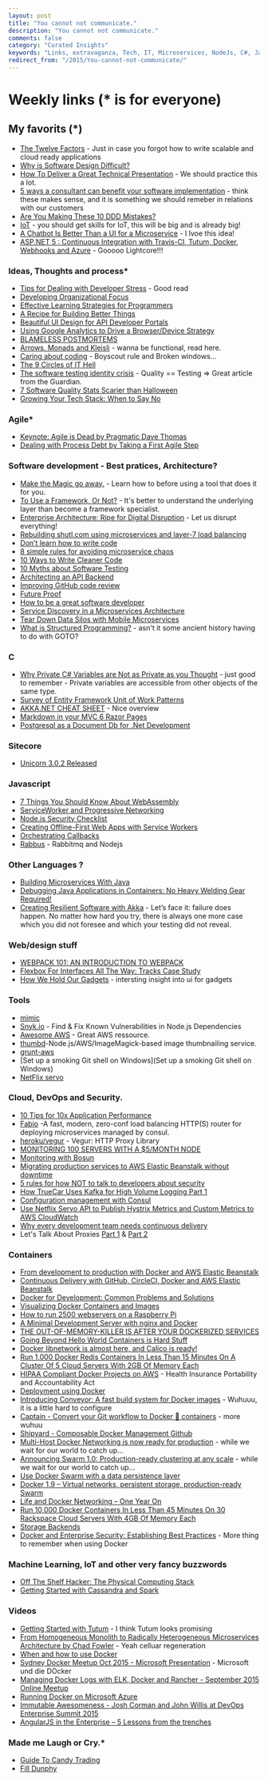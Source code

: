 ```yaml
---
layout: post
title: "You cannot not communicate."
description: "You cannot not communicate."
comments: false
category: "Curated Insights"
keywords: "Links, extravaganza, Tech, IT, Microservices, NodeJs, C#, Javascript, Solution architecture"
redirect_from: "/2015/You-cannot-not-communicate/"
---
```

# Weekly links (* is for everyone) #

##   My favorits (*) ##
  * [The Twelve Factors](http://12factor.net/) - Just in case you forgot how to write scalable and cloud ready applications
  * [Why is Software Design Difficult?](http://www.neverletdown.net/2015/10/why-is-software-design-difficult.html)
  * [How To Deliver a Great Technical Presentation](http://motzcod.es/post/132113072227/how-to-deliver-a-great-technical-presentation) - We should practice this a lot.
  * [5 ways a consultant can benefit your software implementation](http://www.cio.com/article/2998262/it-strategy/5-ways-a-consultant-can-benefit-your-software-implementation.html#tk.rss_itstrategy) - think these makes sense, and it is something we should remeber in relations with our customers
  * [Are You Making These 10 DDD Mistakes?](http://danielwhittaker.me/2015/07/05/are-you-making-these-10-ddd-mistakes/)
  * [IoT](http://www.goldmansachs.com/our-thinking/pages/internet-of-things/iot-report.pdf) - you should get skills for IoT, this will be big and is already big!
  * [A Chatbot Is Better Than a UI for a Microservice](http://www.yegor256.com/2015/11/03/chatbot-better-than-ui-for-microservice.html) - I lvoe this idea!
  * [ASP.NET 5 : Continuous Integration with Travis-CI, Tutum, Docker, Webhooks and Azure](http://tattoocoder.azurewebsites.net/asp-net-5-continuous-integration-with-travis-ci-tutum-docker-webhooks-and-azure/?) - Gooooo Lightcore!!!
 
###  Ideas, Thoughts and process* ###
  * [Tips for Dealing with Developer Stress](https://www.airpair.com/javascript/posts/tips-for-dealing-with-developer-stress) - Good read
  * [Developing Organizational Focus](http://asanablog.staging.wpengine.com/2015/10/workstyle-developing-organizational-focus/)
  * [Effective Learning Strategies for Programmers](http://akaptur.com/blog/2015/10/10/effective-learning-strategies-for-programmers/)
  * [A Recipe for Building Better Things](http://www.eventbrite.com/engineering/a-recipe-for-building-better-things/)
  * [Beautiful UI Design for API Developer Portals](http://nordicapis.com/beautiful-ui-design-for-api-developer-portals/)
  * [Using Google Analytics to Drive a Browser/Device Strategy](https://www.thoughtworks.com/insights/blog/using-google-analytics-drive-browser-device-strategy)
  * [BLAMELESS POSTMORTEMS](http://tech.transferwise.com/blameless-postmortems/)
  * [Arrows, Monads and Kleisli](http://virtuslab.com/blog/arrows-monads-and-kleisli-part-i/) - wanna be functional, read here.
  * [Caring about coding](https://blog.8thlight.com/alexandru-codreanu/dario-garcia/lucas-giudice/2015/10/30/caring-coding.html) - Boyscout rule and Broken windows...
  * [The 9 Circles of IT Hell](https://blog.upwardsmotion.com/the-9-circles-of-it-hell/)
  * [The software testing identity crisis](https://www.theguardian.com/info/developer-blog/2015/nov/02/the-software-testing-identity-crisis) - Quality == Testing => Great article from the Guardian.
  * [7 Software Quality Stats Scarier than Halloween](https://dzone.com/articles/7-software-quality-stats-scarier-than-halloween-1)
  * [Growing Your Tech Stack: When to Say No](http://blog.codeship.com/growing-tech-stack-say-no/)

### Agile* ###
  * [Keynote: Agile is Dead by Pragmatic Dave Thomas](https://www.youtube.com/watch?v=a-BOSpxYJ9M&index=2&list=PLEx5khR4g7PKDEtX5URRnc3xah2I0D1_1)
  * [Dealing with Process Debt by Taking a First Agile Step](http://www.benlinders.com/2015/process-debt-agile-step/)

###  Software development - Best pratices, Architecture? ###
  * [Make the Magic go away.](http://blog.8thlight.com/uncle-bob/2015/08/06/let-the-magic-die.html) - Learn how to before using a tool that does it for you.
  * [To Use a Framework, Or Not?](https://dzone.com/articles/to-use-a-framework-or-not) - It's better to understand the underlying layer than become a framework specialist.
  * [Enterprise Architecture: Ripe for Digital Disruption](https://dzone.com/articles/enterprise-architecture-ripe-for-digital-disruptio) - Let us disrupt everything!
  * [Rebuilding shutl.com using microservices and layer-7 load balancing](http://techblog.shutl.com/2015/10/rebuilding-shutl-com-using-microservices-and-layer-7-load-balancing-2)
  * [Don’t learn how to write code](https://medium.com/@karimjdda/don-t-learn-how-to-write-code-247e02ab5a8d#.bgozig15l)
  * [8 simple rules for avoiding microservice chaos](http://www.zdnet.com/article/8-simple-rules-for-avoiding-microservice-chaos)
  * [10 Ways to Write Cleaner Code](http://blog.codeschool.io/2015/09/29/10-ways-to-write-cleaner-code/)
  * [10 Myths about Software Testing](http://hungrygeek.holidayextras.co.uk/testing/2015/10/05/10-myths-about-software-testing/)
  * [Architecting an API Backend](http://nordicapis.com/architecting-an-api-backend/)
  * [Improving GitHub code review](http://eng.rightscale.com/2015/10/21/improving-github-code-review.html)
  * [Future Proof](http://blog.cleancoder.com/uncle-bob/2015/10/30/FutureProof.html)
  * [How to be a great software developer](http://peternixey.com/post/83510597580/how-to-be-a-great-software-developer)  
  * [Service Discovery in a Microservices Architecture](https://dzone.com/articles/service-discovery-in-a-microservices-architecture?)
  * [Tear Down Data Silos with Mobile Microservices](http://developerblog.redhat.com/2015/11/03/tear-down-data-silos-mobile-microservices/)
  * [What is Structured Programming?](https://blog.8thlight.com/uncle-bob/2015/09/23/a-little-structure.html) - asn't it some ancient history having to do with GOTO?

###  **C** ###
  * [Why Private C# Variables are Not as Private as you Thought](http://danielwhittaker.me/2015/10/28/why-private-c-variables-are-not-as-private-as-you-thought/) - just good to remember - Private variables are accessible from other objects of the same type.
  * [Survey of Entity Framework Unit of Work Patterns](https://lostechies.com/derekgreer/2015/11/01/survey-of-entity-framework-unit-of-work-patterns/) 
  * [AKKA.NET CHEAT SHEET](http://dontcodetired.com/live/downloads/akkacheat/AkkaDotNetCheatSheet.pdf) - Nice overview
  * [Markdown in your MVC 6 Razor Pages](http://www.davepaquette.com/archive/2015/11/02/markdown-in-your-mvc-6-razor-pages.aspx)
  * [Postgresql as a Document Db for .Net Development](http://jeremydmiller.com/2015/10/21/postgresql-as-a-document-db-for-net-development/)

###  Sitecore ###
  * [Unicorn 3.0.2 Released](http://kamsar.net/index.php/2015/11/Unicorn-3-0-2-Released/)

###  Javascript ###
  * [7 Things You Should Know About WebAssembly]( https://auth0.com/blog/2015/10/14/7-things-you-should-know-about-web-assembly/)
  * [ServiceWorker and Progressive Networking](https://ponyfoo.com/articles/progressive-networking-serviceworker)
  * [Node.js Security Checklist](https://blog.risingstack.com/node-js-security-checklist/)
  * [Creating Offline-First Web Apps with Service Workers](https://auth0.com/blog/2015/10/30/creating-offline-first-web-apps-with-service-workers/)
  * [Orchestrating Callbacks](http://blog.yld.io/2015/10/30/orchestrating-callbacks/)
  * [Rabbus](https://github.com/derickbailey/rabbus) - Rabbitmq and Nodejs


###  Other Languages ? ###
  * [Building Microservices With Java](https://dzone.com/articles/building-microservices-with-java)
  * [Debugging Java Applications in Containers: No Heavy Welding Gear Required!](https://www.opencredo.com/2015/11/03/debugging-java-applications-running-in-docker)
  * [Creating Resilient Software with Akka](http://www.infoq.com/articles/resilient-software-with-akka) - Let’s face it: failure does happen. No matter how hard you try, there is always one more case which you did not foresee and which your testing did not reveal.

###  Web/design stuff ###
 * [WEBPACK 101: AN INTRODUCTION TO WEBPACK](http://code.hootsuite.com/webpack-101/)
 * [Flexbox For Interfaces All The Way: Tracks Case Study](http://www.smashingmagazine.com/2015/11/flexbox-interfaces-tracks-case-study/)
 * [How We Hold Our Gadgets](http://alistapart.com/article/how-we-hold-our-gadgets) - intersting insight into ui for gadgets
 
###  Tools ###
  * [mimic](https://github.com/reinderien/mimic)
  * [Snyk.io](https://snyk.io/) - Find & Fix Known Vulnerabilities in Node.js Dependencies
  * [Awesome AWS](https://github.com/donnemartin/awesome-aws?) - Great AWS ressource. 
  * [thumbd](https://github.com/bcoe/thumbd)-Node.js/AWS/ImageMagick-based image thumbnailing service.
  * [grunt-aws](https://github.com/jpillora/grunt-aws)
  * [Set up a smoking Git shell on Windows](Set up a smoking Git shell on Windows)
  * [NetFlix servo](https://github.com/Netflix/servo/wiki)

 
###  Cloud, DevOps and Security.  ###
  * [10 Tips for 10x Application Performance](https://www.nginx.com/blog/10-tips-for-10x-application-performance/)
  * [Fabio](https://github.com/eBay/fabio) -A fast, modern, zero-conf load balancing HTTP(S) router for deploying microservices managed by consul.
  * [heroku/vegur](https://github.com/heroku/vegur) - Vegur: HTTP Proxy Library
  * [MONITORING 100 SERVERS WITH A $5/MONTH NODE](https://www.opsdash.com/blog/monitoring-servers.html)
  * [Monitoring with Bosun](http://blog.codeship.com/monitoring-with-bosun/)
  * [Migrating production services to AWS Elastic Beanstalk without downtime](https://mixmax.com/blog/migrating-production-services-to-aws-elastic-beanstalk-without-downtime)
  * [5 rules for how NOT to talk to developers about security](https://blog.srcclr.com/5-rules-for-how-not-to-talk-to-developers/)
  * [How TrueCar Uses Kafka for High Volume Logging Part 1](http://www.drivenbycode.com/how-truecar-uses-kafka-for-high-volume-logging-part-1/)
  * [Configuration management with Consul](https://labs.magnet.me/nerds/2015/10/26/consultant-configuration-management-with-consul.html)
  * [Use Netflix Servo API to Publish Hystrix Metrics and Custom Metrics to AWS CloudWatch](https://dzone.com/articles/use-netflix-servo-api-to-publish-chassis-resilienc)
  * [Why every development team needs continuous delivery](http://blogs.atlassian.com/2015/10/why-continuous-delivery-for-every-development-team/)
  * Let's Talk About Proxies [Part 1](https://engineering.opendns.com/2015/09/18/lets-talk-about-proxies/) & [Part 2](https://engineering.opendns.com/2015/11/03/lets-talk-about-proxies-pt-2-nginx-as-a-forward-http-proxy/)
 

### Containers ###
  * [From development to production with Docker and AWS Elastic Beanstalk](http://engineering.facile.it/from-development-to-production-with-docker-and-amazon-ecs/)
  * [Continuous Delivery with GitHub, CircleCI, Docker and AWS Elastic Beanstalk](http://carlosbecker.com/posts/cd-github-circleci-docker-beanstalk/)
  * [Docker for Development: Common Problems and Solutions](https://medium.com/@rdsubhas/docker-for-development-common-problems-and-solutions-95b25cae41eb#.eak2mpwu7)
  * [Visualizing Docker Containers and Images](http://merrigrove.blogspot.co.uk/2015/10/visualizing-docker-containers-and-images.html?)
  * [How to run 2500 webservers on a Raspberry Pi](http://blog.loof.fr/2015/10/how-to-run-2500-webservers-on-raspberry.html)
  * [A Minimal Development Server with nginx and Docker](http://paislee.io/a-minimal-development-server-with-nginx-and-docker/)
  * [THE OUT-OF-MEMORY-KILLER IS AFTER YOUR DOCKERIZED SERVICES](https://www.fedux.org/articles/2015/10/27/care-about-oomscoreadjust-in-your-systemd-enabled-docker-images.html)
  * [Going Beyond Hello World Containers is Hard Stuff](https://deis.com/blog/2015/beyond-hello-world-containers-hard-stuff)
  * [Docker libnetwork is almost here, and Calico is ready!](http://www.projectcalico.org/docker-libnetwork-is-almost-here-and-calico-is-ready/)
  * [Run 1,000 Docker Redis Containers In Less Than 15 Minutes On A Cluster Of 5 Cloud Servers With 2GB Of Memory Each](http://dchq.co/2/post/2015/10/run-1000-docker-redis-containers-in-less-than-15-minutes-on-a-cluster-of-5-cloud-servers-with-2gb-of-memory-each.html)
  * [HIPAA Compliant Docker Projects on AWS](https://idolstarastronomer.com/hipaa-docker.html) - Health Insurance Portability and Accountability Act
  * [Deployment using Docker](http://tech.wonga.com/2015/10/06/deployment-using-docker.html)
  * [Introducing Conveyor: A fast build system for Docker images](http://engineering.remind.com/introducing-conveyor/) - Wuhuuu, it is a little hard to configure
  * [Captain - Convert your Git workflow to Docker :whale: containers]() - more wuhuu
  * [Shipyard - Composable Docker Management ](http://shipyard-project.com) [Github](https://github.com/shipyard/shipyard)
  * [Multi-Host Docker Networking is now ready for production](https://blog.docker.com/2015/11/docker-multi-host-networking-ga/) - while we wait for our world to catch up...
  * [Announcing Swarm 1.0: Production-ready clustering at any scale](https://blog.docker.com/2015/11/swarm-1-0/) - while we wait for our world to catch up...
  * [Use Docker Swarm with a data persistence layer](http://blog.emccode.com/2015/11/03/use-docker-swarm-with-a-data-persistence-layer/)
  * [Docker 1.9 – Virtual networks, persistent storage, production-ready Swarm](http://blog.arungupta.me/docker-1-9-virtual-networks-persistent-storage-swarm/?)
  * [Life and Docker Networking – One Year On](http://blog.weave.works/2015/11/03/docker-networking-1-9-weave-plugin/)
  * [Run 10,000 Docker Containers In Less Than 45 Minutes On 30 Rackspace Cloud Servers With 4GB Of Memory Each](http://dchq.co/2/post/2015/11/run-10000-docker-containers-in-less-than-45-minutes-on-30-rackspace-cloud-servers-with-4gb-of-memory-each.html)
  * [Storage Backends](http://nkhare.github.io/data_and_network_containers/storage_backends/)
  * [Docker and Enterprise Security: Establishing Best Practices](https://blog.cloudpassage.com/2015/10/21/docker-best-practices/) - More thing to remember when using Docker

### Machine Learning, IoT and other very fancy buzzwords ###
  * [Off The Shelf Hacker: The Physical Computing Stack](http://thenewstack.io/off-shelf-hacker-physical-computing-stack/) 
  * [Getting Started with Cassandra and Spark](https://www.codementor.io/data-science/tutorial/installing-cassandra-spark-linux-debian-ubuntu-14)



###  Videos ###
  * [Getting Started with Tutum](https://www.youtube.com/watch?v=fnV92aHLmyE) - I think Tutum looks promising
  * [From Homogeneous Monolith to Radically Heterogeneous Microservices Architecture by Chad Fowler](https://www.youtube.com/watch?v=sAsRtZEGMMQ) - Yeah celluar regeneration
  * [When and how to use Docker](https://www.youtube.com/watch?v=OgiyiuqqOuk)
  * [Sydney Docker Meetup Oct 2015 - Microsoft Presentation](https://www.youtube.com/watch?v=2ARzbQSWoIM) - Microsoft und die DOcker
  * [Managing Docker Logs with ELK, Docker and Rancher - September 2015 Online Meetup](https://www.youtube.com/watch?v=OD7SKa87Dsg)
  * [Running Docker on Microsoft Azure](https://www.youtube.com/watch?v=91cIyipiKAk)
  * [Immutable Awesomeness - Josh Corman and John Willis at DevOps Enterprise Summit 2015](https://www.youtube.com/watch?v=-S8-lrm3iV4)
  * [AngularJS in the Enterprise – 5 Lessons from the trenches](http://tv.ssw.com/6489/angularjs-in-the-enterprise-5-lessons-from-the-trenches-duncan-hunter)

###  Made me Laugh or Cry.* ###
  * [Guide To Candy Trading](https://www.youtube.com/watch?v=xLNplefdGKo)
  * [Fill Dunphy](http://filldunphy.com/)

